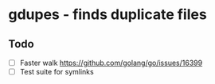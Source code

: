 # gdupes - finds duplicate files 

## Todo

- [ ] Faster walk https://github.com/golang/go/issues/16399
- [ ] Test suite for symlinks 